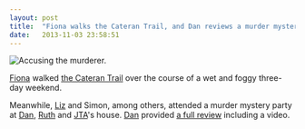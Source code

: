 ```yaml
---
layout: post
title:  "Fiona walks the Cateran Trail, and Dan reviews a murder mystery"
date:   2013-11-03 23:58:51
---
```


![Accusing the murderer.](http://www.scatmania.org/wp-content/uploads/2013/11/DSCF1493-300x225.jpg)

[Fiona][fiona] walked [the Cateran Trail](http://fionafish.wordpress.com/2013/11/01/the-cateran-trail-in-two-parts/) over the course of a wet and foggy three-day weekend.

Meanwhile, [Liz][liz] and Simon, among others, attended a murder mystery party at [Dan][dan], [Ruth][ruth] and [JTA][jta]'s house. [Dan][dan] provided [a full review](http://www.scatmania.org/2013/11/04/ambassador/) including a video.

[adam-g]:  http://strokeyadam.livejournal.com/
[adam-w]:  http://www.ad-space.org.uk/
[andy-k]:  http://theguidemark3.livejournal.com/
[andy-r]:  http://selfdoubtgun.wordpress.com/
[beth]:    http://littlegreenbeth.livejournal.com/
[bryn]:    http://randomlyevil.org.uk/
[claire]:  http://nowebsite.co.uk/blog/
[dan]:     http://www.scatmania.org/
[ele]:     http://ele-is-crazy.livejournal.com/
[fiona]:   http://fionafish.wordpress.com/
[hayley]:  http://leelee1983.livejournal.com/
[jen]:     http://scleip.livejournal.com/
[jimmy]:   http://vikingjim.livejournal.com/
[jta]:     http://blog.electricquaker.co.uk/
[kit]:     http://reaperkit.wordpress.com/
[liz]:     http://norasdollhouse.livejournal.com/
[malbo21]: http://malbo21.wordpress.com/
[matt-p]:  http://myzelik.livejournal.com/
[matt-r]:  http://matt-inthe-hat.livejournal.com/
[paul]:    http://blog.pacifist.co.uk/
[penny]:   http://thepennyfaerie.livejournal.com/
[pete]:    http://loonybin345.livejournal.com/
[rory]:    http://razinaber.livejournal.com/
[ruth]:    http://fleeblewidget.co.uk/
[sarah]:   http://starlight-sarah.livejournal.com/
[sian]:    http://elgingerbread.wordpress.com/
